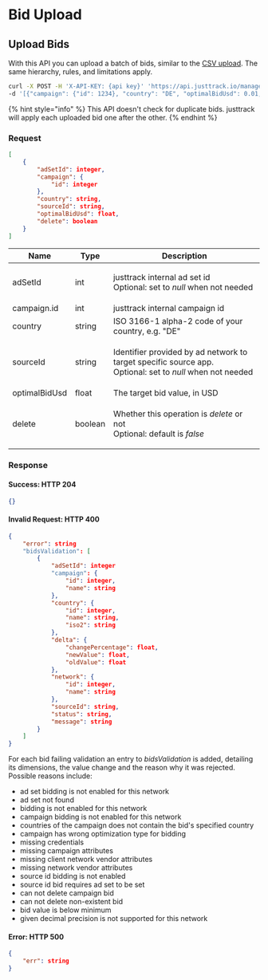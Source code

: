 # Bid Upload

## Upload Bids

With this API you can upload a batch of bids, similar to the [CSV upload](broken-reference). The same hierarchy, rules, and limitations apply.

```bash
curl -X POST -H 'X-API-KEY: {api key}' 'https://api.justtrack.io/management/v0/bids/upload' \
-d '[{"campaign": {"id": 1234}, "country": "DE", "optimalBidUsd": 0.01, "delete": false}]'
```

{% hint style="info" %}
This API doesn't check for duplicate bids. justtrack will apply each uploaded bid one after the other.
{% endhint %}

### Request

```json
[
    {
        "adSetId": integer,
        "campaign": {
            "id": integer
        },
        "country": string,
        "sourceId": string,
        "optimalBidUsd": float,
        "delete": boolean
    }
]
```



| Name          | Type    | Description                                                                                                               |
| ------------- | ------- | ------------------------------------------------------------------------------------------------------------------------- |
| adSetId       | int     | <p>justtrack internal ad set id<br>Optional: set to <em>null</em> when not needed</p>                                     |
| campaign.id   | int     | justtrack internal campaign id                                                                                            |
| country       | string  | ISO 3166-1 alpha-2 code of your country, e.g. "DE"                                                                        |
| sourceId      | string  | <p>Identifier provided by ad network to target specific source app.<br>Optional: set to <em>null</em> when not needed</p> |
| optimalBidUsd | float   | The target bid value, in USD                                                                                              |
| delete        | boolean | <p>Whether this operation is <em>delete</em> or not<br>Optional: default is <em>false</em></p>                            |

### Response

#### Success: HTTP 204

```json
{}
```

#### Invalid Request: HTTP 400

```json
{
    "error": string
    "bidsValidation": [
        {
            "adSetId": integer
            "campaign": {
                "id": integer,
                "name": string
            },
            "country": {
                "id": integer,
                "name": string,
                "iso2": string
            },
            "delta": {
                "changePercentage": float,
                "newValue": float,
                "oldValue": float
            },
            "network": {
                "id": integer,
                "name": string
            },
            "sourceId": string,
            "status": string,
            "message": string
        }
    ]
}
```

For each bid failing validation an entry to _bidsValidation_ is added, detailing its dimensions, the value change and the reason why it was rejected. Possible reasons include:

* ad set bidding is not enabled for this network
* ad set not found
* bidding is not enabled for this network
* campaign bidding is not enabled for this network
* countries of the campaign does not contain the bid's specified country
* campaign has wrong optimization type for bidding
* missing credentials
* missing campaign attributes
* missing client network vendor attributes
* missing network vendor attributes
* source id bidding is not enabled
* source id bid requires ad set to be set
* can not delete campaign bid
* can not delete non-existent bid
* bid value is below minimum
* given decimal precision is not supported for this network

#### Error: HTTP 500

```json
{
    "err": string
}
```
